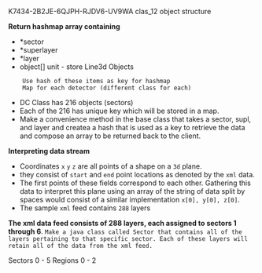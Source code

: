K7434-2B2JE-6QJPH-RJDV6-UV9WA
clas_12 object structure

**Return hashmap array containing**

- *sector
- *superlayer
- *layer
- object[] unit - store Line3d Objects

```
	Use hash of these items as key for hashmap
	Map for each detector (different class for each)
```

- DC Class has 216 objects (sectors)
- Each of the 216 has unique key which will be stored in a map.
- Make a convenience method in the base class that takes a sector, supl, and layer and createa a hash that is used as a key to retrieve the data and compose an array to be returned back to the client.

**Interpreting data stream**

- Coordinates `x` `y` `z` are all points of a shape on a `3d` plane.
- they consist of `start` and `end` point locations as denoted by the `xml` data.
- The first points of these fields correspond to each other. Gathering this data to interpret this plane using an array of the string of data split by spaces would consist of a similar implementation `x[0], y[0], z[0]`.
- The sample `xml` feed contains `288` layers

**The xml data feed consists of 288 layers, each assigned to sectors 1 through 6**. `Make a java class called Sector that contains all of the layers pertaining to that specific sector. Each of these layers will retain all of the data from the xml feed.`

Sectors 0 - 5
Regions 0 - 2
